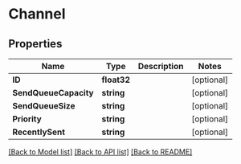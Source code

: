 # Channel

## Properties

Name | Type | Description | Notes
------------ | ------------- | ------------- | -------------
**ID** | **float32** |  | [optional] 
**SendQueueCapacity** | **string** |  | [optional] 
**SendQueueSize** | **string** |  | [optional] 
**Priority** | **string** |  | [optional] 
**RecentlySent** | **string** |  | [optional] 

[[Back to Model list]](../README.md#documentation-for-models) [[Back to API list]](../README.md#documentation-for-api-endpoints) [[Back to README]](../README.md)


